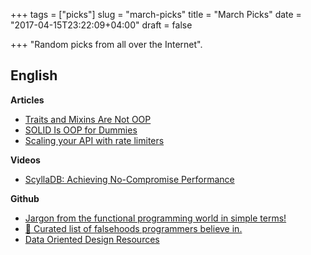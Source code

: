 +++
tags = ["picks"]
slug = "march-picks"
title = "March Picks"
date = "2017-04-15T23:22:09+04:00"
draft = false

+++
"Random picks from all over the Internet".

<!--more-->

## English

**Articles**

* [Traits and Mixins Are Not OOP](http://www.yegor256.com/2017/03/07/traits-and-mixins.html)
* [SOLID Is OOP for Dummies](http://www.yegor256.com/2017/03/28/solid.html)
* [Scaling your API with rate limiters](https://stripe.com/blog/rate-limiters)

**Videos**

* [ScyllaDB: Achieving No-Compromise Performance](https://www.infoq.com/presentations/scylladb)

**Github**

* [Jargon from the functional programming world in simple terms!](https://github.com/hemanth/functional-programming-jargon)
* [💊 Curated list of falsehoods programmers believe in.](https://github.com/kdeldycke/awesome-falsehood)
* [Data Oriented Design Resources](https://github.com/taylor001/data-oriented-design)
